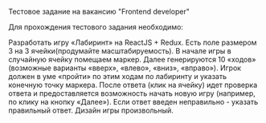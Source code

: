 Тестовое задание на вакансию "Frontend developer"

Для прохождения тестового задания необходимо:

Разработать игру «Лабиринт» на ReactJS + Redux. 
Есть поле размером 3 на 3 ячейки(продумайте масштабируемость). 
В начале игры в случайную ячейку помещаем маркер. 
Далее генерируются 10 «ходов» (возможные варианты «вверх», «влево», «вниз», «вправо»). 
Игрок должен в уме «пройти» по этим ходам по лабиринту и указать конечную точку маркера. 
После ответа (клик на ячейку) идет проверка ответа и предоставляется возможность начать новую игру (например, по клику на кнопку «Далее»). 
Если ответ введен неправильно - указать правильный ответ. Дизайн игры произвольный.

